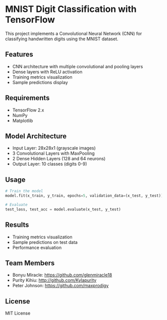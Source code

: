 # MNIST Digit Classification with TensorFlow

This project implements a Convolutional Neural Network (CNN) for classifying handwritten digits using the MNIST dataset.

## Features
- CNN architecture with multiple convolutional and pooling layers
- Dense layers with ReLU activation
- Training metrics visualization
- Sample predictions display

## Requirements
- TensorFlow 2.x
- NumPy
- Matplotlib

## Model Architecture
- Input Layer: 28x28x1 (grayscale images)
- 3 Convolutional Layers with MaxPooling
- 2 Dense Hidden Layers (128 and 64 neurons)
- Output Layer: 10 classes (digits 0-9)

## Usage
```python
# Train the model
model.fit(x_train, y_train, epochs=5, validation_data=(x_test, y_test))

# Evaluate
test_loss, test_acc = model.evaluate(x_test, y_test)
```

## Results
- Training metrics visualization
- Sample predictions on test data
- Performance evaluation

## Team Members
- Bonyu Miracle: https://github.com/glenmiracle18
- Purity Kihiu: http://github.com/Kylapurity
- Peter Johnson: https://github.com/maxprodigy

## License
MIT License
